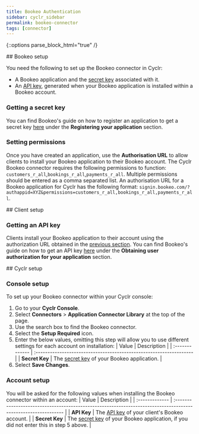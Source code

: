 ```yaml
---
title: Bookeo Authentication
sidebar: cyclr_sidebar
permalink: bookeo-connector
tags: [connector]
---
```

{::options parse_block_html="true" /}
<section class="card py-5 my-5">
<a name="bookeo-setup"></a>

</section>
<section class="card py-5 my-5">
## Bookeo setup

You need the following to set up the Bookeo connector in Cyclr:
-   A Bookeo application and the [secret key](#getting-a-secret-key) associated with it.
-   An [API key](#getting-an-api-key), generated when your Bookeo application is installed within a Bookeo account.

<a name="getting-a-secret-key"></a>
### Getting a secret key

You can find Bookeo's guide on how to register an application to get a secret key [here](https://www.bookeo.com/api/setup/) under the **Registering your application** section.

<a name="setting-permissions"></a>
### Setting permissions

Once you have created an application, use the **Authorisation URL** to allow clients to install your Bookeo application to their Bookeo account. The Cyclr Bookeo connector requires the following permissions to function: `customers_r_all`,`bookings_r_all`,`payments_r_all`. Multiple permissions should be entered as a comma separated list. An authorisation URL for a Bookeo application for Cyclr has the following format: `signin.bookeo.com/?authappid=XYZ&permissions=customers_r_all,bookings_r_all,payments_r_all`.

<a name="client-setup"></a>

</section>
<section class="card py-5 my-5">
## Client setup

<a name="getting-an-api-key"></a>
### Getting an API key

Clients install your Bookeo application to their account using the authorization URL obtained in the [previous section](#setting-permissions). You can find Bookeo's guide on how to get an API key [here](https://www.bookeo.com/api/setup/) under the **Obtaining user authorization for your application** section.

<a name="cyclr-setup"></a>

</section>
<section class="card py-5 my-5">
## Cyclr setup

<a name="console-setup"></a>
### Console setup

To set up your Bookeo connector within your Cyclr console:

1. Go to your **Cyclr Console**.
2. Select **Connectors** > **Application Connector Library** at the top of the page.
3. Use the search box to find the Bookeo connector.
4. Select the **Setup Required** icon.
5. Enter the below values, omitting this step will allow you to use different settings for each account on installation:
    | Value          | Description                                                         |
    | :------------- | :------------------------------------------------------------------ |
    | **Secret Key** | The [secret key](#getting-a-secret-key) of your Bookeo application. |
6. Select **Save Changes**.

<a name="account-setup"></a>
### Account setup

You will be asked for the following values when installing the Bookeo connector within an account:
| Value          | Description                                                                                                    |
| :------------- | :------------------------------------------------------------------------------------------------------------- |
| **API Key**    | The [API key](#getting-an-api-key) of your client's Bookeo account.                                            |
| **Secret Key** | The [secret key](#getting-a-secret-key) of your Bookeo application, if you did not enter this in step 5 above. |

</section>
